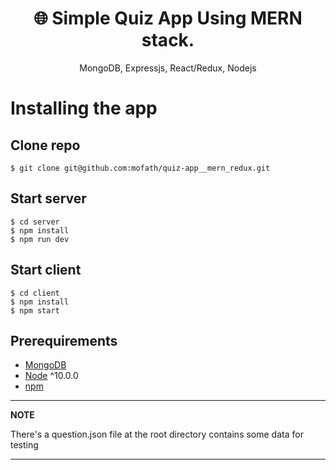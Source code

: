 <h1 align="center">
🌐 Simple Quiz App Using MERN stack.
</h1>
<p align="center">
MongoDB, Expressjs, React/Redux, Nodejs
</p>


# Installing the app 

## Clone repo
```terminal
$ git clone git@github.com:mofath/quiz-app__mern_redux.git
```

## Start server
```terminal
$ cd server
$ npm install
$ npm run dev
```

## Start client
```terminal
$ cd client
$ npm install
$ npm start
```

## Prerequirements
- [MongoDB](https://gist.github.com/nrollr/9f523ae17ecdbb50311980503409aeb3)
- [Node](https://nodejs.org/en/download/) ^10.0.0
- [npm](https://nodejs.org/en/download/package-manager/)


---
**NOTE**

There's a question.json file at the root directory contains some data for testing

---
